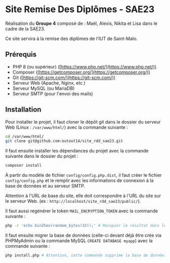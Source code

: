 # Site Remise Des Diplômes - SAE23
Réalisation du **Groupe 4** composé de : Maël, Alexis, Nikita et Lisa dans le cadre de la SAE23.

Ce site servira à la remise des diplômes de l'IUT de Saint-Malo.

## Prérequis

- PHP 8 (ou supérieur) ([https://www.php.net/](https://www.php.net/))
- Composer ([https://getcomposer.org/](https://getcomposer.org/))
- Git ([https://git-scm.com/](https://git-scm.com/))
- Serveur Web (Apache, Nginx, etc.)
- Serveur MySQL (ou MariaDB)
- Serveur SMTP (pour l'envoi des mails)

## Installation

Pour installer le projet, il faut cloner le dépôt git dans le dossier du serveur Web (Linux : ``/var/www/html/``) avec la commande suivante :

  ```bash
  cd /var/www/html/
  git clone git@github.com:outout14/site_rdd_sae23.git
  ```

Il faut ensuite installer les dépendances du projet avec la commande suivante dans le dossier du projet :

  ```bash
  composer install
  ```

À partir du modèle de fichier ``config/config.php.dist``, il faut créer le fichier ``config/config.php`` et le remplir avec les informations de connexion à la base de données et au serveur SMTP.

Attention à l'URL de base du site, elle doit correspondre à l'URL du site sur le serveur Web. (ex : ``http://localhost/site_rdd_sae23/public/``).

Il faut aussi regénérer le token ``MAIL_ENCRYPTION_TOKEN`` avec la commande suivante :

  ```bash
  php -r 'echo bin2hex(random_bytes(32));' # Recopier le résultat dans le fichier config/config.php
  ```

Il faut ensuite migrer la base de données (celle-ci devant déjà être crée via PHPMyAdmin ou la commande MySQL ``CREATE DATABASE myapp``) avec la commande suivante :

  ```bash
  php install.php # Attention, cette commande supprime la base de données si elle existe déjà
  ```
